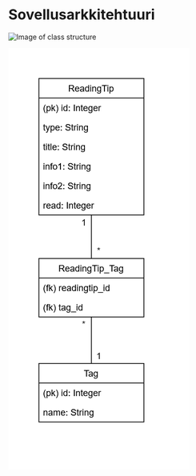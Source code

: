 # Sovellusarkkitehtuuri

![Image of class structure](ohtu-miniprojekti-uml2.svg)

![Database diagram](db_diagram.png)

